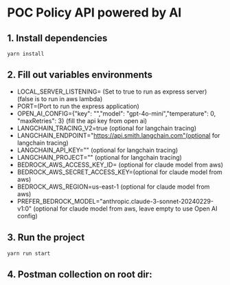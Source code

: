 # POC Policy API powered by AI

## 1. Install dependencies
`yarn install`

## 2. Fill out variables environments
* LOCAL_SERVER_LISTENING= (Set to true to run as express server) (false is to run in aws lambda)
* PORT=(Port to run the express application)
* OPEN_AI_CONFIG={"key": "","model": "gpt-4o-mini","temperature": 0, "maxRetries": 3} (fill the api key from open ai)
*  LANGCHAIN_TRACING_V2=true (optional for langchain tracing)
* LANGCHAIN_ENDPOINT="https://api.smith.langchain.com"(optional for langchain tracing)
* LANGCHAIN_API_KEY="" (optional for langchain tracing)
* LANGCHAIN_PROJECT="" (optional for langchain tracing)
* BEDROCK_AWS_ACCESS_KEY_ID= (optional for claude model from aws)
* BEDROCK_AWS_SECRET_ACCESS_KEY=(optional for claude model from aws)
* BEDROCK_AWS_REGION=us-east-1 (optional for claude model from aws)
* PREFER_BEDROCK_MODEL="anthropic.claude-3-sonnet-20240229-v1:0" (optional for claude model from aws, leave empty to use Open AI config)


## 3. Run the project
`yarn run start`

## 4. Postman collection on root dir:
